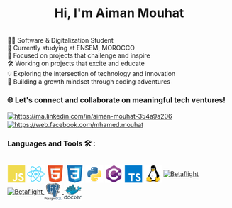 <h1 align="center">Hi, I'm Aiman Mouhat</h1>
<br>
👨‍💼 Software & Digitalization Student <br>
🏫 Currently studying at ENSEM, MOROCCO <br>
🎯 Focused on projects that challenge and inspire <br>
🛠️ Working on projects that excite and educate <br>
💡 Exploring the intersection of technology and innovation <br>
🚀 Building a growth mindset through coding adventures <br>

<h3 align="left">🌐 Let's connect and collaborate on meaningful tech ventures!</h3>
<p align="left">
<a href="https://ma.linkedin.com/in/aiman-mouhat-354a9a206" target="blank"><img align="center" src="https://raw.githubusercontent.com/rahuldkjain/github-profile-readme-generator/master/src/images/icons/Social/linked-in-alt.svg" alt="https://ma.linkedin.com/in/aiman-mouhat-354a9a206" height="30" width="40" /></a>
<a href="https://web.facebook.com/mhamed.mouhat" target="blank"><img align="center" src="https://raw.githubusercontent.com/rahuldkjain/github-profile-readme-generator/master/src/images/icons/Social/facebook.svg" alt="https://web.facebook.com/mhamed.mouhat" height="30" width="40" /></a>
</p>

<h3 align="left">Languages and Tools 🛠️ :</h3>
<div style="display: inline_block"><br>
  <img align="center" alt="Js" height="40" width="40" src="https://raw.githubusercontent.com/devicons/devicon/master/icons/javascript/javascript-plain.svg">
  <img align="center" alt="React" height="40" width="40" src="https://raw.githubusercontent.com/devicons/devicon/master/icons/react/react-original.svg">
  <img align="center" alt="HTML" height="40" width="40" src="https://raw.githubusercontent.com/devicons/devicon/master/icons/html5/html5-original.svg">
  <img align="center" alt="CSS" height="40" width="40" src="https://raw.githubusercontent.com/devicons/devicon/master/icons/css3/css3-original.svg">
  <img align="center" alt="Python" height="40" width="40" src="https://raw.githubusercontent.com/devicons/devicon/master/icons/python/python-original.svg">
  <img align="center" alt="Csharp" height="40" width="40" src="https://raw.githubusercontent.com/devicons/devicon/master/icons/csharp/csharp-original.svg">
  <img align="center" alt="Ts" height="40" width="40" src="https://raw.githubusercontent.com/devicons/devicon/master/icons/typescript/typescript-plain.svg">
  <img align="center" alt="linux" width="40" height="40"src="https://raw.githubusercontent.com/devicons/devicon/master/icons/linux/linux-original.svg">
  <a href="https://betaflight.com/" target="_blank" ><img align="center" alt="Betaflight" width="40" height="40"src="https://www.wearefpv.fr/wp-content/uploads/2023/01/logo_fb.png"/> </a>
  <a href="https://betaflight.com/" target="_blank" ><img align="center" alt="Betaflight" width="40" height="40"src="https://www.flaticon.com/free-icon/oracle_5969170"/> </a>
  <a href="https://www.postgresql.org/" target="_blank" > <img align="center" alt="postgresql" width="40" height="40" src="https://raw.githubusercontent.com/devicons/devicon/master/icons/postgresql/postgresql-original-wordmark.svg"/> </a>
  <img align="center" alt="docker" width="40" height="40" src="https://raw.githubusercontent.com/devicons/devicon/master/icons/docker/docker-original-wordmark.svg">
</div>
 
